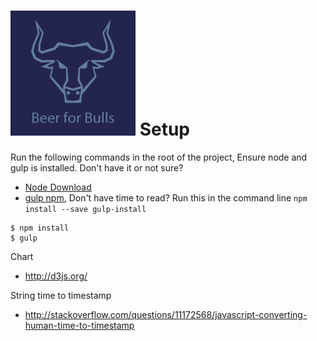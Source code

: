 ![alt tag](media/images/logo.png "Fun Coupon Analyzer")
Setup
====

Run the following commands in the root of the project, Ensure node and gulp is installed.
Don't have it or not sure? 

* [Node Download](https://nodejs.org/download/)
* [gulp npm](https://www.npmjs.com/package/gulp-install), Don't have time to read? Run this in the command line `npm install --save gulp-install`

```
$ npm install
$ gulp
```

Chart 
* http://d3js.org/

String time to timestamp 
* http://stackoverflow.com/questions/11172568/javascript-converting-human-time-to-timestamp